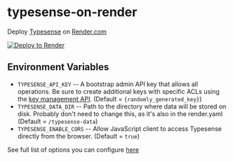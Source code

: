 # typesense-on-render
Deploy [Typesense](https://typesense.org/) on [Render.com](https://render.com)

[![Deploy to Render](https://render.com/images/deploy-to-render-button.svg)](https://render.com/deploy)


## Environment Variables
- `TYPESENSE_API_KEY` -- A bootstrap admin API key that allows all operations. Be sure to create additional keys with specific ACLs using the [key management API](https://typesense.org/docs/0.21.0/api/api-keys.html). (Default = `{randomly_generated_key}`)
- `TYPESENSE_DATA_DIR` -- Path to the directory where data will be stored on disk. Probably don't need to change this, as it's also in the render.yaml (Default = `/typesense-data`)
- `TYPESENSE_ENABLE_CORS` -- Allow JavaScript client to access Typesense directly from the browser. (Default = `true`)

See full list of options you can configure [here](https://typesense.org/docs/0.21.0/guide/configure-typesense.html)